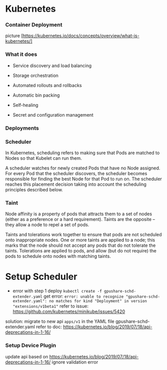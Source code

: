 # Kubernetes

### Container Deployment
picture [https://kubernetes.io/docs/concepts/overview/what-is-kubernetes/]

### What it does

- Service discovery and load balancing

- Storage orchestration

- Automated rollouts and rollbacks

- Automatic bin packing

- Self-healing

- Secret and configuration management

### Deployments

### Scheduler
In Kubernetes, scheduling refers to making sure that Pods are matched to Nodes so that Kubelet can run them.

A scheduler watches for newly created Pods that have no Node assigned. For every Pod that the scheduler discovers, the scheduler becomes responsible for finding the best Node for that Pod to run on. The scheduler reaches this placement decision taking into account the scheduling principles described below.



### Taint
Node affinity is a property of pods that attracts them to a set of nodes (either as a preference or a hard requirement). Taints are the opposite – they allow a node to repel a set of pods.

Taints and tolerations work together to ensure that pods are not scheduled onto inappropriate nodes. One or more taints are applied to a node; this marks that the node should not accept any pods that do not tolerate the taints. Tolerations are applied to pods, and allow (but do not require) the pods to schedule onto nodes with matching taints.


# Setup Scheduler
- error with step 1 deploy
`kubectl create -f gpushare-schd-extender.yaml`
get error: `error: unable to recognize "gpushare-schd-extender.yaml": no matches for kind "Deployment" in version "extensions/v1beta1"`
refer to issue: https://github.com/kubernetes/minikube/issues/5420

solution: migrate to new api `apps/v1` in the YAML file gpushare-schd-extender.yaml
refer to doc: https://kubernetes.io/blog/2019/07/18/api-deprecations-in-1-16/

### Setup Device Plugin
update api based on https://kubernetes.io/blog/2019/07/18/api-deprecations-in-1-16/
ignore validation error
